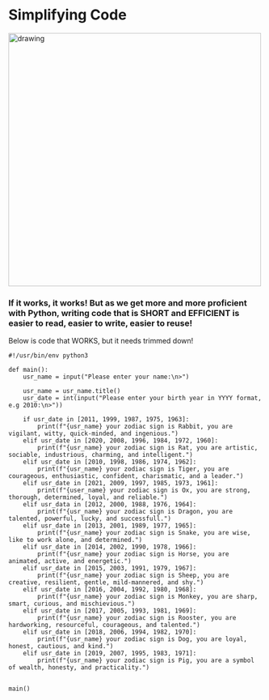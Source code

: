 # Simplifying Code

<img src="https://images.squarespace-cdn.com/content/v1/56e0aa00a3360c10606c90b8/1467855766712-J37RID0B92VM6OQL2LE0/keeping-it-simple-project-plan-from-point-a-to-point-b.jpg" alt="drawing" width="500"/>

### If it works, it works! But as we get more and more proficient with Python, writing code that is SHORT and EFFICIENT is easier to read, easier to write, easier to reuse!

Below is code that WORKS, but it needs trimmed down!

```
#!/usr/bin/env python3

def main():    
    usr_name = input("Please enter your name:\n>") 
              
    usr_name = usr_name.title()    
    usr_date = int(input("Please enter your birth year in YYYY format, e.g 2010:\n>"))
            
    if usr_date in [2011, 1999, 1987, 1975, 1963]:
        print(f"{usr_name} your zodiac sign is Rabbit, you are vigilant, witty, quick-minded, and ingenious.")
    elif usr_date in [2020, 2008, 1996, 1984, 1972, 1960]:
        print(f"{usr_name} your zodiac sign is Rat, you are artistic, sociable, industrious, charming, and intelligent.")
    elif usr_date in [2010, 1998, 1986, 1974, 1962]:
        print(f"{usr_name} your zodiac sign is Tiger, you are courageous, enthusiastic, confident, charismatic, and a leader.")
    elif usr_date in [2021, 2009, 1997, 1985, 1973, 1961]:
        print(f"{user_name} your zodiac sign is Ox, you are strong, thorough, determined, loyal, and reliable.")
    elif usr_data in [2012, 2000, 1988, 1976, 1964]:    
        print(f"{usr_name} your zodiac sign is Dragon, you are talented, powerful, lucky, and successfull.")
    elif usr_date in [2013, 2001, 1989, 1977, 1965]:
        print(f"{usr_name} your zodiac sign is Snake, you are wise, like to work alone, and determined.")
    elif usr_date in [2014, 2002, 1990, 1978, 1966]:
        print(f"{usr_name} your zodiac sign is Horse, you are animated, active, and energetic.")
    elif usr_date in [2015, 2003, 1991, 1979, 1967]:
        print(f"{usr_name} your zodiac sign is Sheep, you are creative, resilient, gentle, mild-mannered, and shy.")
    elif usr_date in [2016, 2004, 1992, 1980, 1968]:
        print(f"{usr_name} your zodiac sign is Monkey, you are sharp, smart, curious, and mischievious.")
    elif usr_date in [2017, 2005, 1993, 1981, 1969]:
        print(f"{usr_name} your zodiac sign is Rooster, you are hardworking, resourceful, courageous, and talented.")
    elif usr_date in [2018, 2006, 1994, 1982, 1970]:
        print(f"{usr_name} your zodiac sign is Dog, you are loyal, honest, cautious, and kind.")
    elif usr_date in [2019, 2007, 1995, 1983, 1971]:
        print(f"{usr_name} your zodiac sign is Pig, you are a symbol of wealth, honesty, and practicality.")


main()
```
